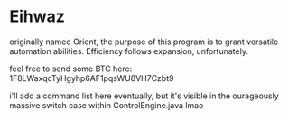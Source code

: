 # Eihwaz
originally named Orient, the purpose of this program is to grant versatile automation abilities. Efficiency follows expansion, unfortunately.

feel free to send some BTC here: 1F8LWaxqcTyHgyhp6AF1pqsWU8VH7Czbt9

i'll add a command list here eventually, but it's visible in the ourageously massive switch case within ControlEngine.java lmao

